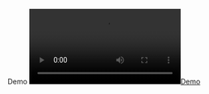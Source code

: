 Demo
[![Demo](https://rawcdn.githack.com/Jordan99990/Boxing-Typer/main/Demo.webm)](https://rawcdn.githack.com/Jordan99990/Boxing-Typer/main/Demo.webm)